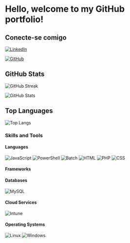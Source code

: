 # Hello, welcome to my GitHub portfolio!


## Conecte-se comigo

[![LinkedIn](https://img.shields.io/badge/LinkedIn-0077B5?style=for-the-badge&logo=linkedin&logoColor=white)](https://www.linkedin.com/in/diego1rodrigues)

[![GitHub](https://img.shields.io/badge/GitHub-100000?style=for-the-badge&logo=github&logoColor=white)](https://github.com/Yurtachi)

## GitHub Stats

![GitHub Streak](https://github-readme-streak-stats.herokuapp.com/?user=Yurtachi&theme=dark&hide_border=true)

![GitHub Stats](https://github-readme-stats.vercel.app/api?username=Yurtachi&show_icons=true&theme=dark&hide_border=true)

## Top Languages

![Top Langs](https://github-readme-stats.vercel.app/api/top-langs/?username=Yurtachi&theme=dark&layout=compact&hide_border=true)

### Skills and Tools

#### Languages

![JavaScript](https://img.shields.io/badge/JavaScript-F7DF1E?style=for-the-badge&logo=javascript&logoColor=black)
![PowerShell](https://img.shields.io/badge/PowerShell-5391FE?style=for-the-badge&logo=powershell&logoColor=white)
![Batch](https://img.shields.io/badge/Batch-4D4D4D?style=for-the-badge&logo=windows-terminal&logoColor=white)
![HTML](https://img.shields.io/badge/HTML-E34F26?style=for-the-badge&logo=html5&logoColor=white)
![PHP](https://img.shields.io/badge/PHP-777BB4?style=for-the-badge&logo=php&logoColor=white)
![CSS](https://img.shields.io/badge/CSS-1572B6?style=for-the-badge&logo=css3&logoColor=white)

#### Frameworks



#### Databases

![MySQL](https://img.shields.io/badge/MySQL-00000F?style=for-the-badge&logo=mysql&logoColor=white)

#### Cloud Services

![Intune](https://img.shields.io/badge/Intune-0078D4?style=for-the-badge&logo=microsoft-intune&logoColor=white)

#### Operating Systems

![Linux](https://img.shields.io/badge/Linux-000?style=for-the-badge&logo=linux&logoColor=FCC624)
![Windows](https://img.shields.io/badge/Windows-000?style=for-the-badge&logo=windows&logoColor=2CA5E0)
